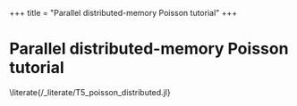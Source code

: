 +++
title = "Parallel distributed-memory Poisson tutorial"
+++

# Parallel distributed-memory Poisson tutorial

\literate{/_literate/T5_poisson_distributed.jl}
